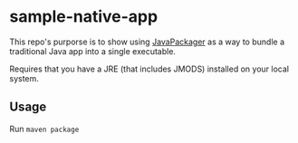 # sample-native-app

This repo's purporse is to show using 
[JavaPackager](https://github.com/fvarrui/JavaPackager) as a way to bundle a
traditional Java app into a single executable. 

Requires that you have a JRE (that includes JMODS) installed on your local
system.

## Usage

Run `maven package`
